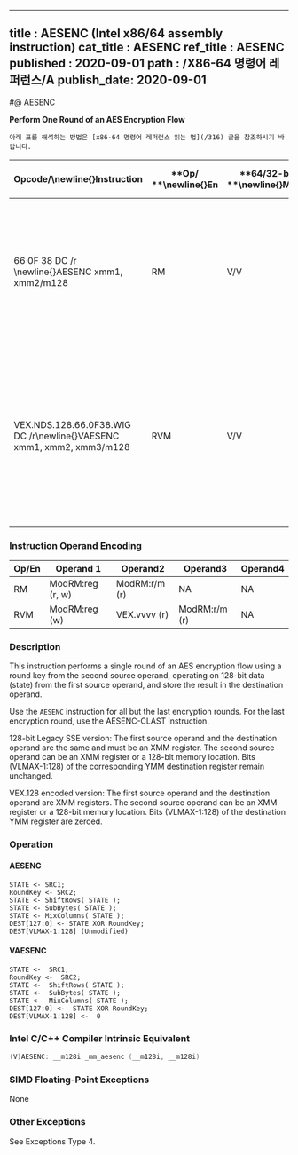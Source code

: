 ----------------------------
title : AESENC (Intel x86/64 assembly instruction)
cat_title : AESENC
ref_title : AESENC
published : 2020-09-01
path : /X86-64 명령어 레퍼런스/A
publish_date: 2020-09-01
----------------------------


#@ AESENC

**Perform One Round of an AES Encryption Flow**

```lec-info
아래 표를 해석하는 방법은 [x86-64 명령어 레퍼런스 읽는 법](/316) 글을 참조하시기 바랍니다.
```

|**Opcode/**\newline{}**Instruction**|**Op/ **\newline{}**En**|**64/32-bit **\newline{}**Mode**|**CPUID **\newline{}**Feature **\newline{}**Flag**|**Description**|
|------------------------------------|------------------------|--------------------------------|--------------------------------------------------|---------------|
|66 0F 38 DC /r \newline{}AESENC xmm1, xmm2/m128|RM|V/V|AES|Perform one round of an AES encryption flow, operating on a 128-bit data (state) from xmm1 with a 128-bit round key from xmm2/m128.|
|VEX.NDS.128.66.0F38.WIG DC /r\newline{}VAESENC xmm1, xmm2, xmm3/m128|RVM|V/V|Both AES andAVX flags|Perform one round of an AES encryption flow, operating on a 128-bit data (state) from xmm2 with a 128-bit round key from the xmm3/m128; store the result in xmm1.|
### Instruction Operand Encoding


|Op/En|Operand 1|Operand2|Operand3|Operand4|
|-----|---------|--------|--------|--------|
|RM|ModRM:reg (r, w)|ModRM:r/m (r)|NA|NA|
|RVM|ModRM:reg (w)|VEX.vvvv (r)|ModRM:r/m (r)|NA|
### Description


This instruction performs a single round of an AES encryption flow using a round key from the second source operand, operating on 128-bit data (state) from the first source operand, and store the result in the destination operand. 

Use the `AESENC` instruction for all but the last encryption rounds. For the last encryption round, use the AESENC-CLAST instruction.

128-bit Legacy SSE version: The first source operand and the destination operand are the same and must be an XMM register. The second source operand can be an XMM register or a 128-bit memory location. Bits (VLMAX-1:128) of the corresponding YMM destination register remain unchanged.

VEX.128 encoded version: The first source operand and the destination operand are XMM registers. The second source operand can be an XMM register or a 128-bit memory location. Bits (VLMAX-1:128) of the destination YMM register are zeroed.


### Operation
#### AESENC 
```info-verb
STATE <- SRC1;
RoundKey <- SRC2;
STATE <- ShiftRows( STATE );
STATE <- SubBytes( STATE );
STATE <- MixColumns( STATE );
DEST[127:0] <- STATE XOR RoundKey;
DEST[VLMAX-1:128] (Unmodified)
```
#### VAESENC 
```info-verb
STATE <-  SRC1;
RoundKey <-  SRC2;
STATE <-  ShiftRows( STATE );
STATE <-  SubBytes( STATE );
STATE <-  MixColumns( STATE );
DEST[127:0] <-  STATE XOR RoundKey;
DEST[VLMAX-1:128] <-  0
```

### Intel C/C++ Compiler Intrinsic Equivalent

```cpp
(V)AESENC: __m128i _mm_aesenc (__m128i, __m128i)
```
### SIMD Floating-Point Exceptions


None

### Other Exceptions


See Exceptions Type 4.

